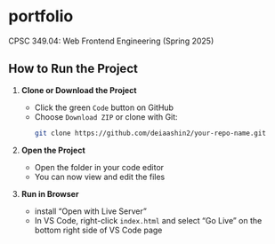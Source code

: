 # portfolio
CPSC 349.04: Web Frontend Engineering (Spring 2025)

## How to Run the Project

1. **Clone or Download the Project**
   - Click the green `Code` button on GitHub
   - Choose `Download ZIP` or clone with Git:
     ```bash
     git clone https://github.com/deiaashin2/your-repo-name.git
     ```

2. **Open the Project**
   - Open the folder in your code editor
   - You can now view and edit the files

3. **Run in Browser**
   - install “Open with Live Server” 
   - In VS Code, right-click `index.html` and select “Go Live” on the bottom right side of VS Code page 
